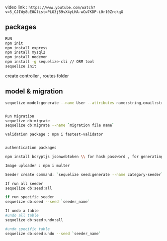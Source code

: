 video link : `https://www.youtube.com/watch?v=5_CJIWy8uE0&list=PLG3j59vX4yLHA-wCw7KDP-i0r10ZrckqG`

## packages
```bash
RUN
npm init
npm install express
npm install mysql2
npm install nodemon
npm install -g sequelize-cli // ORM tool 
sequelize init
```

create controller , routes folder

## model & migration
```bash
sequelize model:generate --name User --attributes name:string,email:string,password:string


Run Migration
sequelize db:migrate
sequelize db:migrate --name `migration file name`

```
```bash
validation package : npm i fastest-validator
```

```bash

authentication packages

npm install bcryptjs jsonwebtoken \\ for hash password , for generating token


```

```bash
Image uploader : npm i multer
```

```bash
Seeder create command: `sequelize seed:generate --name category-seeder` 

If run all seeder
sequelize db:seed:all

if run specific seeder
sequelize db:seed --seed `seeder_name`

If undo a table
#undo all table
sequelize db:seed:undo:all 

#undo specific table
sequelize db:seed:undo --seed `seeder_name`
```
